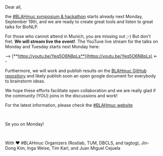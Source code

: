 Dear all,

the [#BLAHmuc symposium & hackathon](http://blahmuc.linkedannotation.org) starts already next Monday, September 19th, and we are ready to create great tools and listen to great talks for BioNLP.

For those who cannot attend in Munich, you are missing out ;-) But don't fret. **We will stream live the event!**. The YouTuve live stream for the talks on Monday and Tuesday starts next Monday here:

--> [**https://youtu.be/Yeq5O6N8pLs**](https://youtu.be/Yeq5O6N8pLs) <--

Furthermore, we will work and publish results on the [BLAHmuc GitHub repository](https://github.com/juanmirocks/BLAHmuc) and likely publish soon an open google document for everybody to brainstorm ideas.

We hope these efforts facilitate open collaboration and we are really glad if the community (YOU) joins in the discussions and work!

For the latest information, please check the [#BLAHmuc website](http://blahmuc.linkedannotation.org)

<br>

Se you on Monday!

<br>

With ♥️ \#BLAHmuc Organizers (Rostlab, TUM, DBCLS, and tagtog), Jin-Dong Kim, Inga Weise, Tim Karl, and Juan Miguel Cejuela
